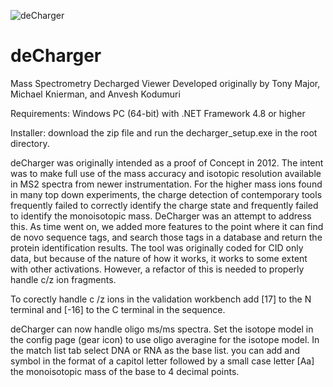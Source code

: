 ![deCharger](https://github.com/mknierman/mknierman.github.io/blob/gh-pages/Decharger_icon-small.png)
# deCharger
Mass Spectrometry Decharged Viewer
Developed originally by Tony Major, Michael Knierman, and Anvesh Kodumuri

Requirements: Windows PC (64-bit) with .NET Framework 4.8 or higher

Installer: download the zip file and run the decharger_setup.exe in the root directory.

deCharger was originally intended as a proof of Concept in 2012.  The intent was to make full use of the mass accuracy and isotopic resolution available in MS2 spectra from newer instrumentation.  For the higher mass ions found in many top down experiments, the charge detection of contemporary tools frequently failed to correctly identify the charge state and frequently failed to identify the monoisotopic mass.  DeCharger was an attempt to address this.  As time went on, we added more features to the point where it can find de novo sequence tags, and search those tags in a database and return the protein identification results.  The tool was originally coded for CID only data, but because of the nature of how it works, it works to some extent with other activations.  However, a refactor of this is needed to properly handle c/z ion fragments. 

To corectly handle c /z ions in the validation workbench add [17] to the N terminal and [-16] to the C terminal in the sequence.

deCharger can now handle oligo ms/ms spectra.  Set the isotope model in the config page (gear icon) to use oligo averagine for the isotope model.  In the match list tab select DNA or RNA as the base list.  you can add and symbol in the format of a capitol letter followed by a small case letter [Aa] <tab> the monoisotopic mass of the base to 4 decimal points.
